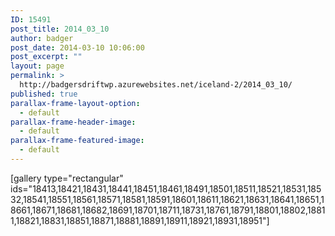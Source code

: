 ```yaml
---
ID: 15491
post_title: 2014_03_10
author: badger
post_date: 2014-03-10 10:06:00
post_excerpt: ""
layout: page
permalink: >
  http://badgersdriftwp.azurewebsites.net/iceland-2/2014_03_10/
published: true
parallax-frame-layout-option:
  - default
parallax-frame-header-image:
  - default
parallax-frame-featured-image:
  - default
---
```

[gallery type="rectangular" ids="18413,18421,18431,18441,18451,18461,18491,18501,18511,18521,18531,18532,18541,18551,18561,18571,18581,18591,18601,18611,18621,18631,18641,18651,18661,18671,18681,18682,18691,18701,18711,18731,18761,18791,18801,18802,18811,18821,18831,18851,18871,18881,18891,18911,18921,18931,18951"]